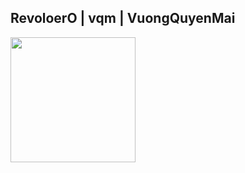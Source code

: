 ## RevoloerO | vqm | VuongQuyenMai
<a href="https://github.com/RevoloerO/RevoloerO">
  <img height=200 align="center" src="https://github-readme-stats.vercel.app/api/top-langs?username=RevoloerO&layout=compact&langs_count=8&card_width=320" />
</a>

<!--
**RevoloerO/RevoloerO** is a ✨ _special_ ✨ repository because its `README.md` (this file) appears on your GitHub profile.

Here are some ideas to get you started:

- 🔭 I’m currently working on ...
- 🌱 I’m currently learning ...
- 👯 I’m looking to collaborate on ...
- 🤔 I’m looking for help with ...
- 💬 Ask me about ...
- 📫 How to reach me: ...
- 😄 Pronouns: ...
- ⚡ Fun fact: ...
-->
